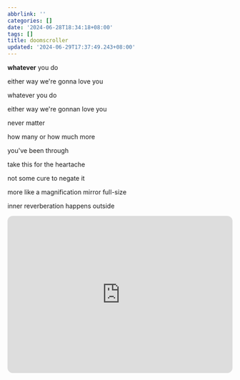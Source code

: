```yaml
---
abbrlink: ''
categories: []
date: '2024-06-28T18:34:18+08:00'
tags: []
title: doomscroller
updated: '2024-06-29T17:37:49.243+08:00'
---
```

**whatever** you do

either way we're gonna love you

whatever you do

either way we're gonnan love you

never matter

how many or how much more

you've been through

take this for the heartache

not some cure to negate it

more like a magnification mirror full-size

inner reverberation happens outside


<iframe style="border-radius:12px" src="https://open.spotify.com/embed/track/1gvGmBd2bVWefyeVZzuRSn?utm_source=generator" width="100%" height="352" frameBorder="0" allowfullscreen="" allow="autoplay; clipboard-write; encrypted-media; fullscreen; picture-in-picture" loading="lazy"></iframe>
